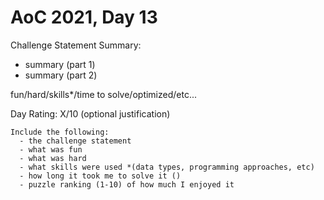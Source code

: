 # AoC 2021, Day 13

Challenge Statement Summary:
  - summary (part 1)
  - summary (part 2)

fun/hard/skills*/time to solve/optimized/etc...

Day Rating: X/10
  (optional justification)



~~~~~~~~ DELELTE BELOW HERE ~~~~~~~~
Include the following:
  - the challenge statement
  - what was fun
  - what was hard
  - what skills were used *(data types, programming approaches, etc)
  - how long it took me to solve it ()
  - puzzle ranking (1-10) of how much I enjoyed it